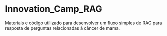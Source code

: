# Innovation_Camp_RAG
 Materiais e código utilizado para desenvolver um fluxo simples de RAG para resposta de perguntas relacionadas à câncer de mama.
